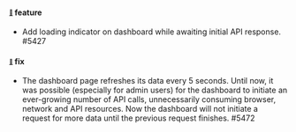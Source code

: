 #### <sub><sup><a name="5427" href="#5427">:link:</a></sup></sub> feature

* Add loading indicator on dashboard while awaiting initial API response. #5427

#### <sub><sup><a name="5472" href="#5472">:link:</a></sup></sub> fix

* The dashboard page refreshes its data every 5 seconds. Until now, it was possible (especially for admin users) for the dashboard to initiate an ever-growing number of API calls, unnecessarily consuming browser, network and API resources. Now the dashboard will not initiate a request for more data until the previous request finishes. #5472
